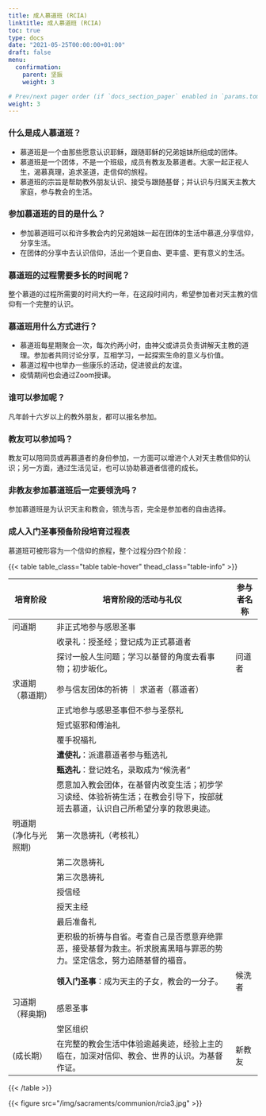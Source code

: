 ```yaml
---
title: 成人慕道班 (RCIA)
linktitle: 成人慕道班 (RCIA)
toc: true
type: docs
date: "2021-05-25T00:00:00+01:00"
draft: false
menu:
  confirmation:
    parent: 坚振
    weight: 3

# Prev/next pager order (if `docs_section_pager` enabled in `params.toml`)
weight: 3
---
```


### 什么是成人慕道班？
-  慕道班是一个由那些愿意认识耶稣，跟随耶稣的兄弟姐妹所组成的团体。
-  慕道班是一个团体，不是一个班级，成员有教友及慕道者。大家一起正视人生，渴慕真理，追求圣道，走信仰的旅程。
-  慕道班的宗旨是帮助教外朋友认识、接受与跟随基督；并认识与归属天主教大家庭，参与教会的生活。

### 参加慕道班的目的是什么？
- 参加慕道班可以和许多教会内的兄弟姐妹一起在团体的生活中慕道,分享信仰，分享生活。
- 在团体的分享中去认识信仰，活出一个更自由、更丰盛、更有意义的生活。

### 慕道班的过程需要多长的时间呢？
整个慕道的过程所需要的时间大约一年，在这段时间内，希望参加者对天主教的信仰有一个完整的认识。

### 慕道班用什么方式进行？
- 慕道班每星期聚会一次，每次约两小时，由神父或讲员负责讲解天主教的道理。参加者共同讨论分享，互相学习，一起探索生命的意义与价值。
- 慕道过程中也举办一些康乐的活动，促进彼此的友谊。
- 疫情期间也会通过Zoom授课。

### 谁可以参加呢？
凡年龄十六岁以上的教外朋友，都可以报名参加。

### 教友可以参加吗？
教友可以陪同员或再慕道者的身份参加，一方面可以增进个人对天主教信仰的认识；另一方面，通过生活见证，也可以协助慕道者信德的成长。

### 非教友参加慕道班后一定要领洗吗？
参加慕道班是为认识天主和教会，领洗与否，完全是参加者的自由选择。　

### 成人入门圣事预备阶段培育过程表
慕道班可被形容为一个信仰的旅程，整个过程分四个阶段：

{{< table table_class="table table-hover" thead_class="table-info" >}}

| 培育阶段 | 培育阶段的活动与礼仪 | 参与者名称 |
|---------|-------------------|----------|
| 问道期 | 非正式地参与感恩圣事 | |
| | 收录礼：授圣经；登记成为正式慕道者 | |
| | 探讨一般人生问题；学习以基督的角度去看事物；初步皈化。| 问道者 |
| 求道期（慕道期） | 参与信友团体的祈祷 ｜ 求道者（慕道者） |
| | 正式地参与感恩圣事但不参与圣祭礼 | |
| | 短式驱邪和傅油礼 | |
| | 覆手祝福礼 | |
| | **遣使礼**：派遣慕道者参与甄选礼 | |
| | **甄选礼**：登记姓名，录取成为“候洗者” | |
| | 愿意加入教会团体，在基督内改变生活；初步学习读经、体验祈祷生活；在教会引导下，按部就班去慕道，认识自己所希望分享的救恩奥迹。 | |
| 明道期 (净化与光照期) | 第一次恳祷礼（考核礼） | |
| | 第二次恳祷礼 | |
| | 第三次恳祷礼 | |
| | 授信经 | |
| | 授天主经 | |
| | 最后准备礼 | |
| | 更积极的祈祷与自省。考查自己是否愿意弃绝罪恶，接受基督为救主。祈求脱离黑暗与罪恶的势力。坚定信念，努力追随基督的福音。 | |
| | **领入门圣事**：成为天主的子女，教会的一分子。 | 候洗者 |
| 习道期（释奥期) | 感恩圣事 | |
| | 堂区组织 | |
| (成长期） | 在完整的教会生活中体验逾越奥迹，经验上主的临在，加深对信仰、教会、世界的认识。为基督作证。 | 新教友 |

{{< /table >}}

{{< figure src="/img/sacraments/communion/rcia3.jpg" >}}
